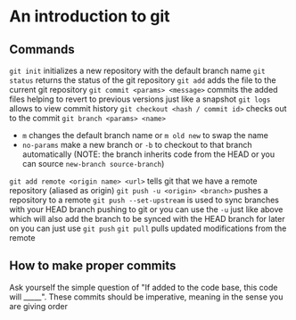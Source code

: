 # An introduction to git

## Commands

`git init` initializes a new repository with the default branch name
`git status` returns the status of the git repository
`git add` adds the file to the current git repository
`git commit <params> <message>` commits the added files helping to revert to previous versions just like a snapshot
`git logs` allows to view commit history
`git checkout <hash / commit id>` checks out to the commit
`git branch <params> <name>`

- `m` changes the default branch name or `m old new` to swap the name
- `no-params` make a new branch or `-b` to checkout to that branch automatically (NOTE: the branch inherits code from the HEAD or you can source `new-branch source-branch`)

`git add remote <origin name> <url>` tells git that we have a remote repository (aliased as origin)
`git push -u <origin> <branch>` pushes a repository to a remote
`git push --set-upstream` is used to sync branches with your HEAD branch pushing to git or you can use the `-u` just like above which will also add the branch to be synced with the HEAD branch
for later on you can just use `git push`
`git pull` pulls updated modifications from the remote

## How to make proper commits

Ask yourself the simple question of "If added to the code base, this code will _____". These commits should be imperative, meaning in the sense you are giving order
